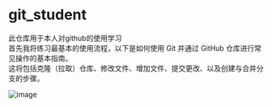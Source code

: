 # git_student
此仓库用于本人对github的使用学习  
首先我将练习最基本的使用流程，以下是如何使用 Git 并通过 GitHub 仓库进行常见操作的基本指南。  
这将包括克隆（拉取）仓库、修改文件、增加文件、提交更改、以及创建与合并分支的步骤。  

![image](https://github.com/duanzihe/git_student/assets/106713739/089fbe96-7935-4ce6-b1e5-f5da63a30d3d)

